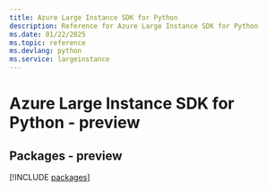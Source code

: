 ```yaml
---
title: Azure Large Instance SDK for Python
description: Reference for Azure Large Instance SDK for Python
ms.date: 01/22/2025
ms.topic: reference
ms.devlang: python
ms.service: largeinstance
---
```

# Azure Large Instance SDK for Python - preview
## Packages - preview
[!INCLUDE [packages](large-instance-index.md)]